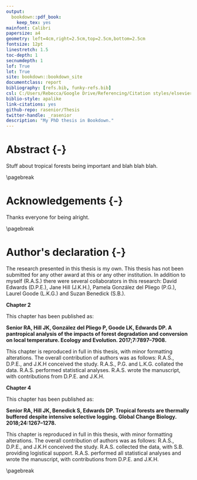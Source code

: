 ```yaml
---
output:
  bookdown::pdf_book:
    keep_tex: yes
mainfont: Calibri
papersize: a4
geometry: left=4cm,right=2.5cm,top=2.5cm,bottom=2.5cm
fontsize: 12pt
linestretch: 1.5
toc-depth: 1
secnumdepth: 1
lof: True
lot: True
site: bookdown::bookdown_site
documentclass: report
bibliography: [refs.bib, funky-refs.bib]
csl: C:/Users/Rebecca/Google Drive/Referencing/Citation styles/elsevier-harvard.csl
biblio-style: apalike
link-citations: yes
github-repo: rasenior/Thesis
twitter-handle: _rasenior
description: "My PhD thesis in Bookdown."
---
```


# Abstract {-}

Stuff about tropical forests being important and blah blah blah.

\pagebreak

# Acknowledgements {-}

Thanks everyone for being alright.

\pagebreak

# Author's declaration {-}

The research presented in this thesis is my own. This thesis has not been submitted for any other award at this or any other institution. In addition to myself (R.A.S.) there were several collaborators in this research: David Edwards (D.P.E.), Jane Hill (J.K.H.), Pamela González del Pliego (P.G.), Laurel Goode (L.K.G.) and Suzan Benedick (S.B.).

**Chapter 2**

This chapter has been published as:

**Senior RA, Hill JK, González del Pliego P, Goode LK, Edwards DP. A pantropical analysis of the impacts of forest degradation and conversion on local temperature. Ecology and Evolution. 2017;7:7897–7908.**

This chapter is reproduced in full in this thesis, with minor formatting alterations. The overall contribution of authors was as follows: R.A.S., D.P.E., and J.K.H conceived the study. R.A.S., P.G. and L.K.G. collated the data. R.A.S. performed statistical analyses. R.A.S. wrote the manuscript, with contributions from D.P.E. and J.K.H.

**Chapter 4**

This chapter has been published as:

**Senior RA, Hill JK, Benedick S, Edwards DP. Tropical forests are thermally buffered despite intensive selective logging. Global Change Biology. 2018;24:1267–1278.**

This chapter is reproduced in full in this thesis, with minor formatting alterations. The overall contribution of authors was as follows: R.A.S., D.P.E., and J.K.H conceived the study. R.A.S. collected the data, with  S.B. providing logistical support. R.A.S. performed all statistical analyses and wrote the manuscript, with contributions from D.P.E. and J.K.H.

\pagebreak


